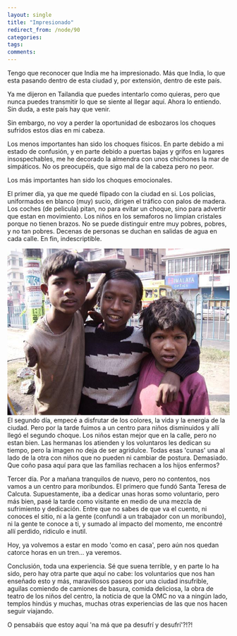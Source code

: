 ```yaml
---
layout: single
title: "Impresionado"
redirect_from: /node/90
categories:
tags: 
comments: 
---
```

Tengo que reconocer que India me ha impresionado. Más que India, lo que esta pasando dentro de esta ciudad y, por extensión, dentro de este país.  

Ya me dijeron en Tailandia que puedes intentarlo como quieras, pero que nunca puedes transmitir lo que se siente al llegar aquí. Ahora lo entiendo. Sin duda, a este país hay que venir.  

Sin embargo, no voy a perder la oportunidad de esbozaros los choques sufridos estos días en mi cabeza.  

Los menos importantes han sido los choques físicos. En parte debido a mi estado de confusión, y en parte debido a puertas bajas y grifos en lugares insospechables, me he decorado la almendra con unos chichones la mar de simpáticos. No os preocupéis, que sigo mal de la cabeza pero no peor.  

Los más importantes han sido los choques emocionales.  

El primer día, ya que me quedé flipado con la ciudad en si. Los policias, uniformados en blanco (muy) sucio, dirigen el tráfico con palos de madera. Los coches (de pelicula) pitan, no para evitar un choque, sino para advertir que estan en movimiento. Los niños en los semaforos no limpian cristales porque no tienen brazos. No se puede distinguir entre muy pobres, pobres, y no tan pobres. Decenas de personas se duchan en salidas de agua en cada calle. En fin, indescriptible.  

[![](/images/posts/2005-12-17-impresionado/2.jpg)](http://esclap.es/sites/esclap.es/files/images/2.jpg)  
El segundo día, empecé a disfrutar de los colores, la vida y la energia de la ciudad. Pero por la tarde fuimos a un centro para niños disminuidos y allí llegó el segundo choque. Los niños estan mejor que en la calle, pero no estan bien. Las hermanas los atienden y los voluntaros les dedican su tiempo, pero la imagen no deja de ser agridulce. Todas esas 'cunas' una al lado de la otra con niños que no pueden ni cambiar de postura. Demasiado. Que coño pasa aquí para que las familias rechacen a los hijos enfermos?  

Tercer día. Por a mañana tranquilos de nuevo, pero no contentos, nos vamos a un centro para moribundos. El primero que fundó Santa Teresa de Calcuta. Supuestamente, iba a dedicar unas horas somo voluntario, pero más bien, pasé la tarde como visitante en medio de una mezcla de sufrimiento y dedicación. Entre que no sabes de que va el cuento, ni conoces el sitio, ni a la gente (confundí a un trabajador con un moribundo), ni la gente te conoce a ti, y sumado al impacto del momento, me encontré allí perdido, ridiculo e inutil.  

Hoy, ya volvemos a estar en modo 'como en casa', pero aún nos quedan catorce horas en un tren... ya veremos.  

Conclusión, toda una experiencia. Sé que suena terrible, y en parte lo ha sido, pero hay otra parte que aquí no cabe: los voluntarios que nos han enseñado esto y más, maravillosos paseos por una ciudad insufrible, aguilas comiendo de camiones de basura, comida deliciosa, la obra de teatro de los niños del centro, la noticia de que la OMC no va a ningún lado, templos hindús y muchas, muchas otras experiencias de las que nos hacen seguir viajando.  

O pensabáis que estoy aquí 'na má que pa desufrí y desufrí'?!?!
